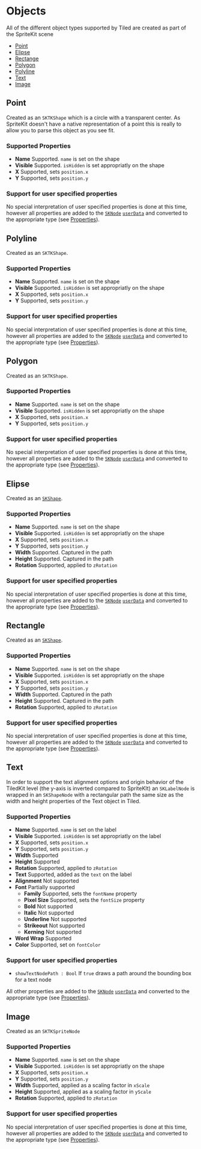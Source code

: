 #  Objects

All of the different object types supported by Tiled are created as part of the SpriteKit scene

 - [Point](#point) 
 - [Elipse](#elipse) 
 - [Rectange](#rectangle) 
 - [Polygon](#polygon)  
 - [Polyline](#polyline) 
 - [Text](#text) 
 - [Image](#image) 

## <a name="point">Point</a>
Created as an  `SKTKShape` which is a circle with a transparent center. As SpriteKit doesn't have a native representation of a point this is really to allow you to parse this object as you see fit.  

### Supported Properties

 - __Name__ Supported. `name` is set on the shape 
 - __Visible__ Supported. `isHidden` is set appropriatly on the shape
 - __X__ Supported, sets `position.x`
 - __Y__ Supported, sets `position.y` 

### Support for user specified properties

No special interpretation of user specified properties is done at this time, however all properties are added to the  [`SKNode`](https://developer.apple.com/documentation/spritekit/skscene) [`userData`](https://developer.apple.com/documentation/spritekit/sknode/1483121-userdata?language=swift) and converted to the appropriate type (see [Properties](Properties.md)). 

## <a name="polyline">Polyline</a>
Created as an  `SKTKShape`.

### Supported Properties

 - __Name__ Supported. `name` is set on the shape 
 - __Visible__ Supported. `isHidden` is set appropriatly on the shape
 - __X__ Supported, sets `position.x`
 - __Y__ Supported, sets `position.y` 

### Support for user specified properties

No special interpretation of user specified properties is done at this time, however all properties are added to the  [`SKNode`](https://developer.apple.com/documentation/spritekit/skscene) [`userData`](https://developer.apple.com/documentation/spritekit/sknode/1483121-userdata?language=swift) and converted to the appropriate type (see [Properties](Properties.md)). 

## <a name="polygon">Polygon</a>
Created as an  `SKTKShape`.

### Supported Properties

 - __Name__ Supported. `name` is set on the shape 
 - __Visible__ Supported. `isHidden` is set appropriatly on the shape
 - __X__ Supported, sets `position.x`
 - __Y__ Supported, sets `position.y` 

### Support for user specified properties

No special interpretation of user specified properties is done at this time, however all properties are added to the  [`SKNode`](https://developer.apple.com/documentation/spritekit/skscene) [`userData`](https://developer.apple.com/documentation/spritekit/sknode/1483121-userdata?language=swift) and converted to the appropriate type (see [Properties](Properties.md)). 

 ## <a name="elipse">Elipse</a>
 Created as an  [`SKShape`](https://developer.apple.com/documentation/spritekit/skshape). 

 ### Supported Properties

  - __Name__ Supported. `name` is set on the shape 
  - __Visible__ Supported. `isHidden` is set appropriatly on the shape
  - __X__ Supported, sets `position.x`
  - __Y__ Supported, sets `position.y` 
  - __Width__ Supported. Captured in the path
  - __Height__ Supported. Captured in the path
  - __Rotation__ Supported, applied to `zRotation`

 ### Support for user specified properties

 No special interpretation of user specified properties is done at this time, however all properties are added to the  [`SKNode`](https://developer.apple.com/documentation/spritekit/skscene) [`userData`](https://developer.apple.com/documentation/spritekit/sknode/1483121-userdata?language=swift) and converted to the appropriate type (see [Properties](Properties.md)). 

## <a name="rectangle">Rectangle</a>
Created as an  [`SKShape`](https://developer.apple.com/documentation/spritekit/skshape). 

### Supported Properties

 - __Name__ Supported. `name` is set on the shape 
 - __Visible__ Supported. `isHidden` is set appropriatly on the shape
 - __X__ Supported, sets `position.x`
 - __Y__ Supported, sets `position.y` 
 - __Width__ Supported. Captured in the path
 - __Height__ Supported. Captured in the path
 - __Rotation__ Supported, applied to `zRotation`

### Support for user specified properties

No special interpretation of user specified properties is done at this time, however all properties are added to the  [`SKNode`](https://developer.apple.com/documentation/spritekit/skscene) [`userData`](https://developer.apple.com/documentation/spritekit/sknode/1483121-userdata?language=swift) and converted to the appropriate type (see [Properties](Properties.md)). 

## <a name="text">Text</a>
In order to support the text alignment options and origin behavior of the TiledKit level (the y-axis is inverted compared to SpriteKIt) an `SKLabelNode` is wrapped in an `SKShapeNode` with a rectangular path the same size as the width and height properties of the Text object in Tiled. 

### Supported Properties

 - __Name__ Supported. `name` is set on the label
 - __Visible__ Supported. `isHidden` is set appropriatly on the label
 - __X__ Supported, sets `position.x`
 - __Y__ Supported, sets `position.y` 
 - __Width__ Supported
 - __Height__ Supported
 - __Rotation__ Supported, applied to `zRotation`
 - __Text__ Supported, added as the `text` on the label
 - __Alignment__ Not supported
 - __Font__ Partially supported
    - __Family__ Supported, sets the `fontName` property
    - __Pixel Size__ Supported, sets the `fontSize` property
    - __Bold__ Not supported
    - __Italic__ Not supported
    - __Underline__ Not supported
    - __Strikeout__ Not supported
    - __Kerning__ Not supported
 - __Word Wrap__ Supported
 - __Color__ Supported, set on `fontColor`

### Support for user specified properties

 - `showTextNodePath : Bool` If `true` draws a path around the bounding box for a text node

All other properties are added to the  [`SKNode`](https://developer.apple.com/documentation/spritekit/skscene) [`userData`](https://developer.apple.com/documentation/spritekit/sknode/1483121-userdata?language=swift) and converted to the appropriate type (see [Properties](Properties.md)). 

## <a name="image">Image</a>
Created as an `SKTKSpriteNode` 

### Supported Properties

 - __Name__ Supported. `name` is set on the shape 
 - __Visible__ Supported. `isHidden` is set appropriatly on the shape
 - __X__ Supported, sets `position.x`
 - __Y__ Supported, sets `position.y` 
 - __Width__ Supported, applied as a scaling factor in `xScale`
 - __Height__ Supported, applied as a scaling factor in `yScale`
 - __Rotation__ Supported, applied to `zRotation`

### Support for user specified properties

No special interpretation of user specified properties is done at this time, however all properties are added to the  [`SKNode`](https://developer.apple.com/documentation/spritekit/skscene) [`userData`](https://developer.apple.com/documentation/spritekit/sknode/1483121-userdata?language=swift) and converted to the appropriate type (see [Properties](Properties.md)). 
